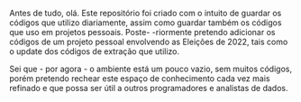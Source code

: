 Antes de tudo, olá.
  Este repositório foi criado com o intuito de guardar os códigos que utilizo diariamente, assim como guardar também os códigos que uso em projetos pessoais. Poste-
-riormente pretendo adicionar os códigos de um projeto pessoal envolvendo as Eleições de 2022, tais como o update dos códigos de extração que utilizo.

  Sei que - por agora - o ambiente está um pouco vazio, sem muitos códigos, porém pretendo rechear este espaço de conhecimento cada vez mais refinado e que possa ser
útil a outros programadores e analistas de dados.
